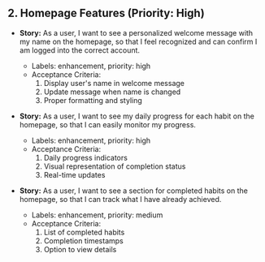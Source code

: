 
## 2. Homepage Features (Priority: High)

- **Story:** As a user, I want to see a personalized welcome message with my name on the homepage, so that I feel recognized and can confirm I am logged into the correct account.
  - Labels: enhancement, priority: high
  - Acceptance Criteria:
    1. Display user's name in welcome message
    2. Update message when name is changed
    3. Proper formatting and styling

- **Story:** As a user, I want to see my daily progress for each habit on the homepage, so that I can easily monitor my progress.
  - Labels: enhancement, priority: high
  - Acceptance Criteria:
    1. Daily progress indicators
    2. Visual representation of completion status
    3. Real-time updates

- **Story:** As a user, I want to see a section for completed habits on the homepage, so that I can track what I have already achieved.
  - Labels: enhancement, priority: medium
  - Acceptance Criteria:
    1. List of completed habits
    2. Completion timestamps
    3. Option to view details